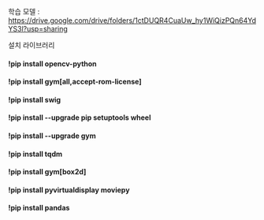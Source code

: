 
학습 모델 : https://drive.google.com/drive/folders/1ctDUQR4CuaUw_hy1WiQizPQn64YdYS3l?usp=sharing

설치 라이브러리
#### !pip install opencv-python
#### !pip install gym[all,accept-rom-license]
#### !pip install swig
#### !pip install --upgrade pip setuptools wheel
#### !pip install --upgrade gym
#### !pip install tqdm
#### !pip install gym[box2d]
#### !pip install pyvirtualdisplay moviepy
#### !pip install pandas
